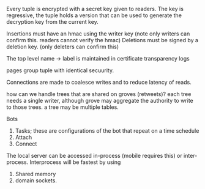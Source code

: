 

Every tuple is encrypted with a secret key given to readers. The key is regressive, the tuple holds a version that can be used to generate the decryption key from the current key.

Insertions must have an hmac using the writer key (note only writers can confirm this. readers cannot verify the hmac)
Deletions must be signed by a deletion key. (only deleters can confirm this)

The top level name -> label is maintained in certificate transparency logs

pages group tuple with identical secuurity.


Connections are made to coalesce writes and to reduce latency of reads.

how can we handle trees that are shared on groves (retweets)? 
each tree needs a single writer, although grove may aggregate the authority to write to those trees.
a tree may be multiple tables.


Bots

1. Tasks; these are configurations of the bot that repeat on a time schedule 
2. Attach
3. Connect


The local server can be accessed in-process (mobile requires this) or inter-process.
Interprocess will be fastest by using
1. Shared memory 
2. domain sockets.
